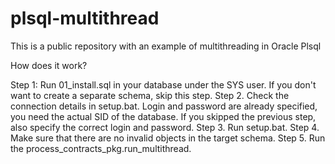 # plsql-multithread
This is a public repository with an example of multithreading in Oracle Plsql

How does it work?  

Step 1: Run 01_install.sql in your database under the SYS user. If you don't want to create a separate schema, skip this step.
Step 2. Check the connection details in setup.bat. Login and password are already specified, you need the actual SID of the database. If you skipped the previous step, also specify the correct login and password.
Step 3. Run setup.bat.
Step 4. Make sure that there are no invalid objects in the target schema.
Step 5. Run the process_contracts_pkg.run_multithread.